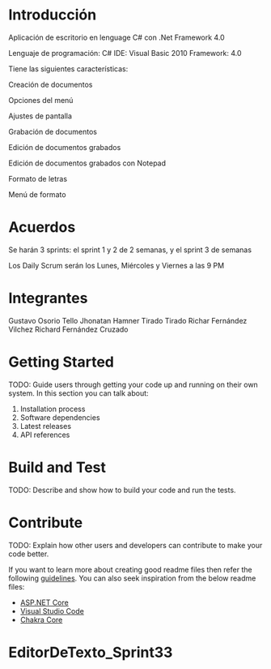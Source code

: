 # Introducción 
Aplicación de escritorio en lenguage C# con .Net Framework 4.0

Lenguaje de programación: C#
IDE: Visual Basic 2010
Framework: 4.0

Tiene las siguientes características:

Creación de documentos

Opciones del menú

Ajustes de pantalla

Grabación de documentos

Edición de documentos grabados

Edición de documentos grabados con Notepad

Formato de letras

Menú de formato

# Acuerdos
Se harán 3 sprints: el sprint 1 y 2 de 2 semanas, y el sprint 3 de semanas

Los Daily Scrum serán los Lunes, Miércoles y Viernes a las 9 PM

# Integrantes

Gustavo Osorio Tello
Jhonatan Hamner Tirado Tirado
Richar Fernández Vilchez
Richard Fernández Cruzado

# Getting Started
TODO: Guide users through getting your code up and running on their own system. In this section you can talk about:
1.	Installation process
2.	Software dependencies
3.	Latest releases
4.	API references

# Build and Test
TODO: Describe and show how to build your code and run the tests. 

# Contribute
TODO: Explain how other users and developers can contribute to make your code better. 

If you want to learn more about creating good readme files then refer the following [guidelines](https://www.visualstudio.com/en-us/docs/git/create-a-readme). You can also seek inspiration from the below readme files:
- [ASP.NET Core](https://github.com/aspnet/Home)
- [Visual Studio Code](https://github.com/Microsoft/vscode)
- [Chakra Core](https://github.com/Microsoft/ChakraCore)
# EditorDeTexto_Sprint33
